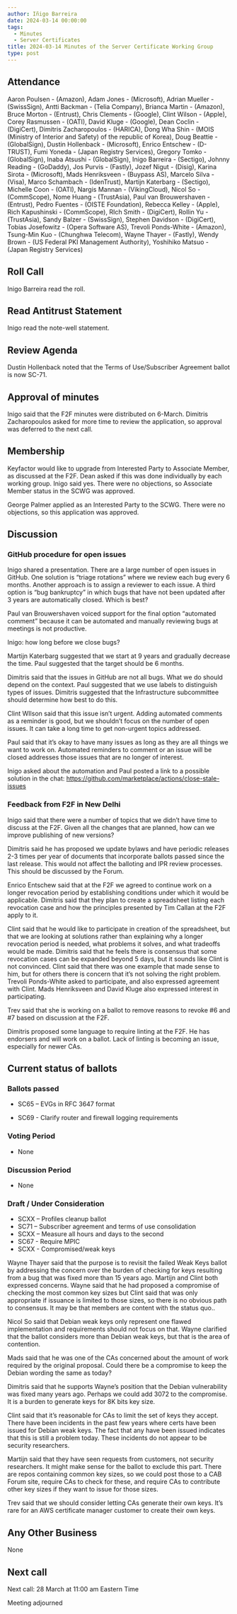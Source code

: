```yaml
---
author: Iñigo Barreira
date: 2024-03-14 00:00:00
tags:
  - Minutes
  - Server Certificates
title: 2024-03-14 Minutes of the Server Certificate Working Group
type: post
---
```


## Attendance

Aaron Poulsen - (Amazon), Adam Jones - (Microsoft), Adrian Mueller - (SwissSign), Antti Backman - (Telia Company), Brianca Martin - (Amazon), Bruce Morton - (Entrust), Chris Clements - (Google), Clint Wilson - (Apple), Corey Rasmussen - (OATI), David Kluge - (Google), Dean Coclin - (DigiCert), Dimitris Zacharopoulos - (HARICA), Dong Wha Shin - (MOIS (Ministry of Interior and Safety) of the republic of Korea), Doug Beattie - (GlobalSign), Dustin Hollenback - (Microsoft), Enrico Entschew - (D-TRUST), Fumi Yoneda - (Japan Registry Services), Gregory Tomko - (GlobalSign), Inaba Atsushi - (GlobalSign), Inigo Barreira - (Sectigo), Johnny Reading - (GoDaddy), Jos Purvis - (Fastly), Jozef Nigut - (Disig), Karina Sirota - (Microsoft), Mads Henriksveen - (Buypass AS), Marcelo Silva - (Visa), Marco Schambach - (IdenTrust), Martijn Katerbarg - (Sectigo), Michelle Coon - (OATI), Nargis Mannan - (VikingCloud), Nicol So - (CommScope), Nome Huang - (TrustAsia), Paul van Brouwershaven - (Entrust), Pedro Fuentes - (OISTE Foundation), Rebecca Kelley - (Apple), Rich Kapushinski - (CommScope), RIch Smith - (DigiCert), Rollin Yu - (TrustAsia), Sandy Balzer - (SwissSign), Stephen Davidson - (DigiCert), Tobias Josefowitz - (Opera Software AS), Trevoli Ponds-White - (Amazon), Tsung-Min Kuo - (Chunghwa Telecom), Wayne Thayer - (Fastly), Wendy Brown - (US Federal PKI Management Authority), Yoshihiko Matsuo - (Japan Registry Services)

## Roll Call

Inigo Barreira read the roll.

## Read Antitrust Statement

Inigo read the note-well statement.

## Review Agenda

Dustin Hollenback noted that the Terms of Use/Subscriber Agreement ballot is now SC-71.

## Approval of minutes

Inigo said that the F2F minutes were distributed on 6-March. Dimitris Zacharopoulos asked for more time to review the application, so approval was deferred to the next call.  

## Membership

Keyfactor would like to upgrade from Interested Party to Associate Member, as discussed at the F2F. Dean asked if this was done individually by each working group. Inigo said yes. There were no objections, so Associate Member status in the SCWG was approved.

George Palmer applied as an Interested Party to the SCWG. There were no objections, so this application was approved.

## Discussion 

### GitHub procedure for open issues

Inigo shared a presentation. There are a large number of open issues in GitHub. One solution is “triage rotations” where we review each bug every 6 months. Another approach is to assign a reviewer to each issue. A third option is “bug bankruptcy” in which bugs that have not been updated after 3 years are automatically closed. Which is best?

Paul van Brouwershaven voiced support for the final option “automated comment” because it can be automated and manually reviewing bugs at meetings is not productive.

Inigo: how long before we close bugs?

Martijn Katerbarg suggested that we start at 9 years and gradually decrease the time. Paul suggested that the target should be 6 months.

Dimitris said that the issues in GitHub are not all bugs. What we do should depend on the context. Paul suggested that we use labels to distinguish types of issues. Dimitris suggested that the Infrastructure subcommittee should determine how best to do this.

Clint WIlson said that this issue isn’t urgent. Adding automated comments as a reminder is good, but we shouldn’t focus on the number of open issues. It can take a long time to get non-urgent topics addressed.

Paul said that it’s okay to have many issues as long as they are all things we want to work on. Automated reminders to comment or an issue will be closed addresses those issues that are no longer of interest.

Inigo asked about the automation and Paul posted a link to a possible solution in the chat: https://github.com/marketplace/actions/close-stale-issues

### Feedback from F2F in New Delhi

Inigo said that there were a number of topics that we didn’t have time to discuss at the F2F. Given all the changes that are planned, how can we improve publishing of new versions?

Dimitris said he has proposed we update bylaws and have periodic releases 2-3 times per year of documents that incorporate ballots passed since the last release. This would not affect the balloting and IPR review processes. This should be discussed by the Forum.

Enrico Entschew said that at the F2F we agreed to continue work on a longer revocation period by establishing conditions under which it would be applicable. Dimitris said that they plan to create a spreadsheet listing each revocation case and how the principles presented by Tim Callan at the F2F apply to it.

Clint said that he would like to participate in creation of the spreadsheet, but that we are looking at solutions rather than explaining why a longer revocation period is needed, what problems it solves, and what tradeoffs would be made. Dimitris said that he feels there is consensus that some revocation cases can be expanded beyond 5 days, but it sounds like Clint is not convinced. Clint said that there was one example that made sense to him, but for others there is concern that it’s not solving the right problem. Trevoli Ponds-White asked to participate, and also expressed agreement with Clint. Mads Henriksveen and David Kluge also expressed interest in participating.

Trev said that she is working on a ballot to remove reasons to revoke #6 and #7 based on discussion at the F2F.

Dimitris proposed some language to require linting at the F2F. He has endorsers and will work on a ballot. Lack of linting is becoming an issue, especially for newer CAs.

## Current status of ballots

### Ballots passed

- SC65 – EVGs in RFC 3647 format

- SC69 - Clarify router and firewall logging requirements

### Voting Period

- None

### Discussion Period

- None

### Draft / Under Consideration

- SCXX – Profiles cleanup ballot
- SC71 – Subscriber agreement and terms of use consolidation
- SCXX – Measure all hours and days to the second
- SC67 - Require MPIC
- SCXX - Compromised/weak keys

Wayne Thayer said that the purpose is to revisit the failed Weak Keys ballot by addressing the concern over the burden of checking for keys resulting from a bug that was fixed more than 15 years ago. Martijn and Clint both expressed concerns. Wayne said that he had proposed a compromise of checking the most common key sizes but Clint said that was only appropriate if issuance is limited to those sizes, so there is no obvious path to consensus. It may be that members are content with the status quo..

Nicol So said that Debian weak keys only represent one flawed implementation and requirements should not focus on that. Wayne clarified that the ballot considers more than Debian weak keys, but that is the area of contention.

Mads said that he was one of the CAs concerned about the amount of work required by the original proposal. Could there be a compromise to keep the Debian wording the same as today?

Dimitris said that he supports Wayne’s position that the Debian vulnerability was fixed many years ago. Perhaps we could add 3072 to the compromise. It is a burden to generate keys for 8K bits key size.

Clint said that it’s reasonable for CAs to limit the set of keys they accept. There have been incidents in the past few years where certs have been issued for Debian weak keys. The fact that any have been issued indicates that this is still a problem today. These incidents do not appear to be security researchers.

Martijn said that they have seen requests from customers, not security researchers. It might make sense for the ballot to exclude this part. There are repos containing common key sizes, so we could post those to a CAB Forum  site, require CAs to check for these, and require CAs to contribute other key sizes if they want to issue for those sizes.

Trev said that we should consider letting CAs generate their own keys. It’s rare for an AWS certificate manager customer to create their own keys.

## Any Other Business

None

## Next call 

Next call: 28 March at 11:00 am Eastern Time

Meeting adjourned
